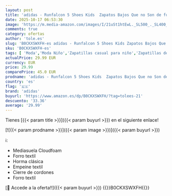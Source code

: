 ```yaml
---
layout: post
title: 'adidas - Runfalcon 5 Shoes Kids  Zapatos Bajos Que no Son de fútbol  Core Black/FTWR White/Core Black '
date: 2025-10-17 06:53:30
image: 'https://m.media-amazon.com/images/I/21uSt1htEwL._SL500_._SL400_.jpg'
comments: true
category: ofertas
author: 'tole.es'
slug: 'B0CKXSWXFH-es adidas - Runfalcon 5 Shoes Kids Zapatos Bajos Que no Son...'
sku: 'B0CKXSWXFH-es'
tags: [ 'Moda','Moda Niño','Zapatillas casual para niño','Zapatillas deportivas y de moda para niños','Zapatos de niño','adidas','zapatos','🇪🇸', ]
actualPrice: 29.99 EUR
currency: EUR
price: 29.99
comparePrice: 45.0 EUR
prodname: 'adidas - Runfalcon 5 Shoes Kids  Zapatos Bajos Que no Son de fútbol  Core Black/FTWR White/Core Black '
country: 'es'
flag: '🇪🇸'
brand: 'adidas'
buyurl: 'https://www.amazon.es/dp/B0CKXSWXFH/?tag=tolees-21'
descuento: '33.36'
average: '29.99'
---
```


Tienes [{{< param title >}}]({{< param buyurl >}}) en el siguiente enlace!

[![{{< param prodname >}}]({{< param image >}})]({{< param buyurl >}})

ℹ️:

- Mediasuela Cloudfoam
- Forro textil
- Horma clásica
- Empeine textil
- Cierre de cordones
- Forro textil

[🛒 Accede a la oferta!!]({{< param buyurl >}})
{{<world>}}B0CKXSWXFH{{</world>}}
